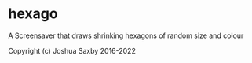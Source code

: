 # hexago
A Screensaver that draws shrinking hexagons of random size and colour

Copyright (c) Joshua Saxby 2016-2022

